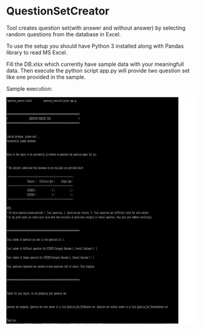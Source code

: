 # QuestionSetCreator

Tool creates question set(with answer and without answer) by selecting random questions from the database in Excel.

To use the setup you should have Python 3 installed along with Pandas library to read MS Excel.

Fill the DB.xlsx which currently have sample data with your meaningfull data. Then execute the python script app.py will provide two question set like one provided in the sample.

Sample execution:

<img src="Image.jpg" height="600">
